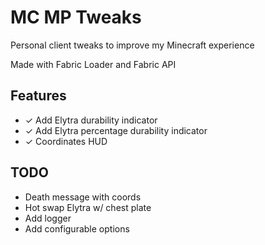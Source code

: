 # MC MP Tweaks
Personal client tweaks to improve my Minecraft experience

Made with Fabric Loader and Fabric API

## Features

* ✓ Add Elytra durability indicator
* ✓ Add Elytra percentage durability indicator
* ✓ Coordinates HUD

## TODO
* Death message with coords
* Hot swap Elytra w/ chest plate
* Add logger
* Add configurable options
